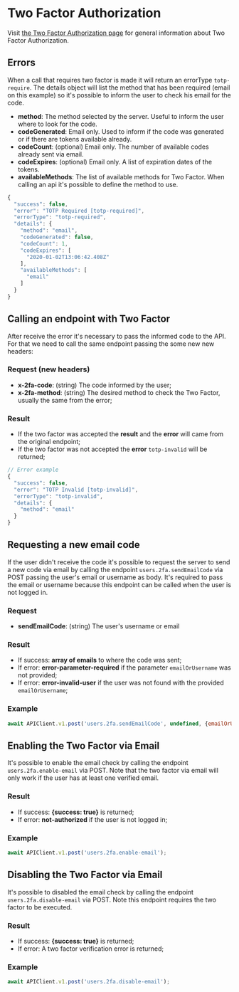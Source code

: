 # Two Factor Authorization

Visit [the Two Factor Authorization page](../../developer-guides/two-factor.md) for general information about Two Factor Authorization.

## Errors

When a call that requires two factor is made it will return an errorType `totp-require`. The details object will list the method that has been required \(email on this example\) so it's possible to inform the user to check his email for the code.

* **method**: The method selected by the server. Useful to inform the user where to look for the code.
* **codeGenerated**: Email only. Used to inform if the code was generated or if there are tokens available already.
* **codeCount**: \(optional\) Email only. The number of available codes already sent via email.
* **codeExpires**: \(optional\) Email only. A list of expiration dates of the tokens.
* **availableMethods**: The list of available methods for Two Factor. When calling an api it's possible to define the method to use.

```javascript
{
  "success": false,
  "error": "TOTP Required [totp-required]",
  "errorType": "totp-required",
  "details": {
    "method": "email",
    "codeGenerated": false,
    "codeCount": 1,
    "codeExpires": [
      "2020-01-02T13:06:42.408Z"
    ],
    "availableMethods": [
      "email"
    ]
  }
}
```

## Calling an endpoint with Two Factor

After receive the error it's necessary to pass the informed code to the API. For that we need to call the same endpoint passing the some new new headers:

### Request \(new headers\)

* **x-2fa-code**: \(string\) The code informed by the user;
* **x-2fa-method**: \(string\) The desired method to check the Two Factor, usually the same from the error;

### Result

* If the two factor was accepted the **result** and the **error** will came from the original endpoint;
* If the two factor was not accepted the **error** `totp-invalid` will be returned;

```javascript
// Error example
{
  "success": false,
  "error": "TOTP Invalid [totp-invalid]",
  "errorType": "totp-invalid",
  "details": {
    "method": "email"
  }
}
```

## Requesting a new email code

If the user didn't receive the code it's possible to request the server to send a new code via email by calling the endpoint `users.2fa.sendEmailCode` via POST passing the user's email or username as body. It's required to pass the email or username because this endpoint can be called when the user is not logged in.

### Request

* **sendEmailCode**: \(string\) The user's username or email

### Result

* If success: **array of emails** to where the code was sent;
* If error: **error-parameter-required** if the parameter `emailOrUsername` was not provided;
* If error: **error-invalid-user** if the user was not found with the provided `emailOrUsername`;

### Example

```javascript
await APIClient.v1.post('users.2fa.sendEmailCode', undefined, {emailOrUsername: '{{emailOrUsername}}'});
```

## Enabling the Two Factor via Email

It's possible to enable the email check by calling the endpoint `users.2fa.enable-email` via POST. Note that the two factor via email will only work if the user has at least one verified email.

### Result

* If success: **{success: true}** is returned;
* If error: **not-authorized** if the user is not logged in;

### Example

```javascript
await APIClient.v1.post('users.2fa.enable-email');
```

## Disabling the Two Factor via Email

It's possible to disabled the email check by calling the endpoint `users.2fa.disable-email` via POST. Note this endpoint requires the two factor to be executed.

### Result

* If success: **{success: true}** is returned;
* If error: A two factor verification error is returned;

### Example

```javascript
await APIClient.v1.post('users.2fa.disable-email');
```

